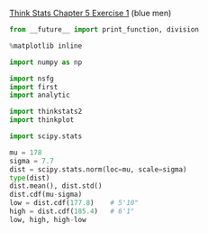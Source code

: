 [Think Stats Chapter 5 Exercise 1](http://greenteapress.com/thinkstats2/html/thinkstats2006.html#toc50) (blue men)

```python
from __future__ import print_function, division

%matplotlib inline

import numpy as np

import nsfg
import first
import analytic

import thinkstats2
import thinkplot

import scipy.stats

mu = 178
sigma = 7.7
dist = scipy.stats.norm(loc=mu, scale=sigma)
type(dist)
dist.mean(), dist.std()
dist.cdf(mu-sigma)
low = dist.cdf(177.8)    # 5'10"
high = dist.cdf(185.4)   # 6'1"
low, high, high-low

```
